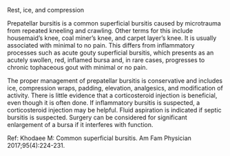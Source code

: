Rest, ice, and compression

Prepatellar bursitis is a common superficial bursitis caused by microtrauma from repeated kneeling and crawling. Other terms for this include housemaid’s knee, coal miner’s knee, and carpet layer’s knee. It is usually associated with minimal to no pain. This differs from inflammatory processes such as acute gouty superficial bursitis, which presents as an acutely swollen, red, inflamed bursa and, in rare cases, progresses to chronic tophaceous gout with minimal or no pain.

The proper management of prepatellar bursitis is conservative and includes ice, compression wraps, padding, elevation, analgesics, and modification of activity. There is little evidence that a corticosteroid injection is beneficial, even though it is often done. If inflammatory bursitis is suspected, a corticosteroid injection may be helpful. Fluid aspiration is indicated if septic bursitis is suspected. Surgery can be considered for significant enlargement of a bursa if it interferes with function.

Ref: Khodaee M: Common superficial bursitis. Am Fam Physician 2017;95(4):224-231.